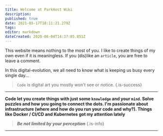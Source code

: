 ```yaml
---
title: Welcome at ParkHost Wiki
description: 
published: true
date: 2021-05-17T18:11:21.279Z
tags: 
editor: markdown
dateCreated: 2020-06-04T14:37:05.851Z
---
```


This website means nothing to the most of you.
I like to create things of my own even if it is meaningless.
If you (dis)like an `article`, you are free to leave a comment.

In this digital-evolution, we all need to know what is keeping us busy every single day...

> `Code` is digital art you mostly won't see or notice.
{.is-success}

---
**Code let you create things with just some `knowledge` and your `mind`. Solve puzzles and how you going to connect the dots.
I'm passionate about infrastructure (where and how do you run your code and why?).
Things like Docker / CI/CD and Kubernetes got my attention lately**

>***Be not limited by your perception***
{.is-info}

----



